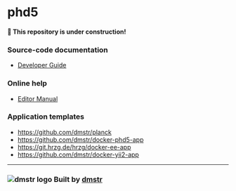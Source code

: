 phd5
====

**:construction: This repository is under construction!**

### Source-code documentation

- [Developer Guide](guide/README.md)

### Online help

- [Editor Manual](help/README.md)

### Application templates

- https://github.com/dmstr/planck
- https://github.com/dmstr/docker-phd5-app
- https://git.hrzg.de/hrzg/docker-ee-app
- https://github.com/dmstr/docker-yii2-app

---

### ![dmstr logo](http://t.phundament.com/dmstr-16-cropped.png) Built by [dmstr](http://diemeisterei.de)
